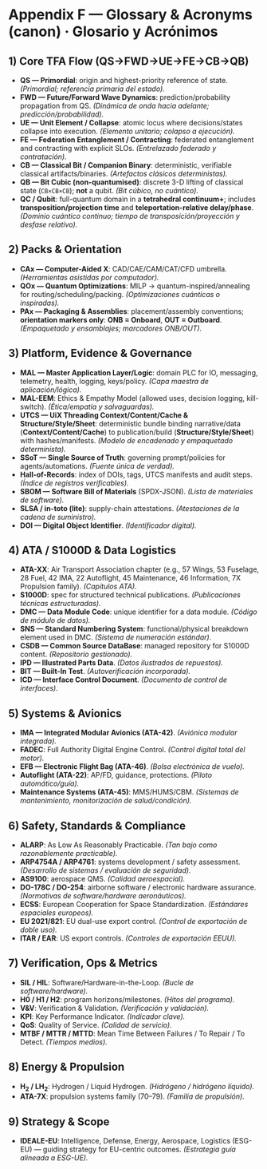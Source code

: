 # Appendix F — Glossary & Acronyms (canon) · Glosario y Acrónimos

## 1) Core TFA Flow (QS→FWD→UE→FE→CB→QB)
- **QS — Primordial**: origin and highest-priority reference of state. *(Primordial; referencia primaria del estado).*
- **FWD — Future/Forward Wave Dynamics**: prediction/probability propagation from QS. *(Dinámica de onda hacia adelante; predicción/probabilidad).*
- **UE — Unit Element / Collapse**: atomic locus where decisions/states collapse into execution. *(Elemento unitario; colapso a ejecución).*
- **FE — Federation Entanglement / Contracting**: federated entanglement and contracting with explicit SLOs. *(Entrelazado federado y contratación).*
- **CB — Classical Bit / Companion Binary**: deterministic, verifiable classical artifacts/binaries. *(Artefactos clásicos deterministas).*
- **QB — Bit Cubic (non-quantumised)**: discrete 3-D lifting of classical state (`CB×CB×CB`); **not** a qubit. *(Bit cúbico, no cuántico).*
- **QC / Qubit**: full-quantum domain in a **tetrahedral continuum+**; includes **transposition/projection time** and **teleportation-relative delay/phase**. *(Dominio cuántico continuo; tiempo de transposición/proyección y desfase relativo).*

## 2) Packs & Orientation
- **CAx — Computer-Aided X**: CAD/CAE/CAM/CAT/CFD umbrella. *(Herramientas asistidas por computador).*
- **QOx — Quantum Optimizations**: MILP → quantum-inspired/annealing for routing/scheduling/packing. *(Optimizaciones cuánticas o inspiradas).*
- **PAx — Packaging & Assemblies**: placement/assembly conventions; **orientation markers only**: **ONB = Onboard**, **OUT = Outboard**. *(Empaquetado y ensamblajes; marcadores ONB/OUT).*

## 3) Platform, Evidence & Governance
- **MAL — Master Application Layer/Logic**: domain PLC for IO, messaging, telemetry, health, logging, keys/policy. *(Capa maestra de aplicación/lógica).*
- **MAL-EEM**: Ethics & Empathy Model (allowed uses, decision logging, kill-switch). *(Ética/empatía y salvaguardas).*
- **UTCS — UiX Threading Context/Content/Cache & Structure/Style/Sheet**: deterministic bundle binding narrative/data (**Context/Content/Cache**) to publication/build (**Structure/Style/Sheet**) with hashes/manifests. *(Modelo de encadenado y empaquetado determinista).*
- **SSoT — Single Source of Truth**: governing prompt/policies for agents/automations. *(Fuente única de verdad).*
- **Hall-of-Records**: index of DOIs, tags, UTCS manifests and audit steps. *(Índice de registros verificables).*
- **SBOM — Software Bill of Materials** (SPDX-JSON). *(Lista de materiales de software).*
- **SLSA / in-toto (lite)**: supply-chain attestations. *(Atestaciones de la cadena de suministro).*
- **DOI — Digital Object Identifier**. *(Identificador digital).*

## 4) ATA / S1000D & Data Logistics
- **ATA-XX**: Air Transport Association chapter (e.g., 57 Wings, 53 Fuselage, 28 Fuel, 42 IMA, 22 Autoflight, 45 Maintenance, 46 Information, 7X Propulsion family). *(Capítulos ATA).*
- **S1000D**: spec for structured technical publications. *(Publicaciones técnicas estructuradas).*
- **DMC — Data Module Code**: unique identifier for a data module. *(Código de módulo de datos).*
- **SNS — Standard Numbering System**: functional/physical breakdown element used in DMC. *(Sistema de numeración estándar).*
- **CSDB — Common Source DataBase**: managed repository for S1000D content. *(Repositorio gestionado).*
- **IPD — Illustrated Parts Data**. *(Datos ilustrados de repuestos).*
- **BIT — Built-In Test**. *(Autoverificación incorporada).*
- **ICD — Interface Control Document**. *(Documento de control de interfaces).*

## 5) Systems & Avionics
- **IMA — Integrated Modular Avionics (ATA-42)**. *(Aviónica modular integrada).*
- **FADEC**: Full Authority Digital Engine Control. *(Control digital total del motor).*
- **EFB — Electronic Flight Bag (ATA-46)**. *(Bolsa electrónica de vuelo).*
- **Autoflight (ATA-22)**: AP/FD, guidance, protections. *(Piloto automático/guía).*
- **Maintenance Systems (ATA-45)**: MMS/HUMS/CBM. *(Sistemas de mantenimiento, monitorización de salud/condición).*

## 6) Safety, Standards & Compliance
- **ALARP**: As Low As Reasonably Practicable. *(Tan bajo como razonablemente practicable).*
- **ARP4754A / ARP4761**: systems development / safety assessment. *(Desarrollo de sistemas / evaluación de seguridad).*
- **AS9100**: aerospace QMS. *(Calidad aeroespacial).*
- **DO-178C / DO-254**: airborne software / electronic hardware assurance. *(Normativas de software/hardware aeronáuticos).*
- **ECSS**: European Cooperation for Space Standardization. *(Estándares espaciales europeos).*
- **EU 2021/821**: EU dual-use export control. *(Control de exportación de doble uso).*
- **ITAR / EAR**: US export controls. *(Controles de exportación EEUU).*

## 7) Verification, Ops & Metrics
- **SIL / HIL**: Software/Hardware-in-the-Loop. *(Bucle de software/hardware).*
- **H0 / H1 / H2**: program horizons/milestones. *(Hitos del programa).*
- **V&V**: Verification & Validation. *(Verificación y validación).*
- **KPI**: Key Performance Indicator. *(Indicador clave).*
- **QoS**: Quality of Service. *(Calidad de servicio).*
- **MTBF / MTTR / MTTD**: Mean Time Between Failures / To Repair / To Detect. *(Tiempos medios).*

## 8) Energy & Propulsion
- **H$_2$ / LH$_2$**: Hydrogen / Liquid Hydrogen. *(Hidrógeno / hidrógeno líquido).*
- **ATA-7X**: propulsion systems family (70–79). *(Familia de propulsión).*

## 9) Strategy & Scope
- **IDEALE-EU**: Intelligence, Defense, Energy, Aerospace, Logistics (ESG-EU) — guiding strategy for EU-centric outcomes. *(Estrategia guía alineada a ESG-UE).*
